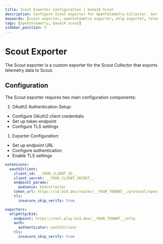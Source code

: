 ```yaml
---
title: Scout Exporter Configuration | base14 Scout
description: Configure Scout exporter for OpenTelemetry Collector. Set up OAuth2 authentication and OTLP export to send telemetry data to base14 Scout platform.
keywords: [scout exporter, opentelemetry exporter, otlp exporter, telemetry export, opentelemetry configuration]
tags: [opentelemetry, base14 scout]
sidebar_position: 5
---
```


# Scout Exporter

The Scout exporter is a custom exporter for the Scout Collector that
exports telemetry data to Scout.

## Configuration

The Scout exporter requires two main configuration components:

1. OAuth2 Authentication Setup:

- Configure OAuth2 client credentials
- Set up token endpoint
- Configure TLS settings

1. Exporter Configuration:

- Set up endpoint URL
- Configure authentication
- Enable TLS settings

```yaml showLineNumbers
extensions:
  oauth2client:
    client_id: __YOUR_CLIENT_ID__
    client_secret: __YOUR_CLIENT_SECRET__
    endpoint_params:
      audience: b14collector
    token_url: https://id.b14.dev/realms/__YOUR_TENANT__/protocol/openid-connect/token
    tls:
      insecure_skip_verify: true

exporters:
  otlphttp/b14:
    endpoint: https://otel.play.b14.dev/__YOUR_TENANT__/otlp
    auth:
      authenticator: oauth2client
    tls:
      insecure_skip_verify: true
```
